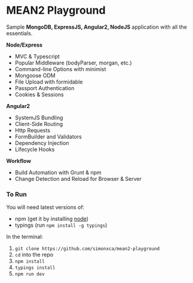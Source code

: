 # MEAN2 Playground
Sample **MongoDB, ExpressJS, Angular2, NodeJS** application
with all the essentials.

**Node/Express**
- MVC & Typescript
- Popular Middleware (bodyParser, morgan, etc.)
- Command-line Options with minimist
- Mongoose ODM
- File Upload with formidable
- Passport Authentication
- Cookies & Sessions

**Angular2**
- SystemJS Bundling
- Client-Side Routing
- Http Requests
- FormBuilder and Validators
- Dependency Injection
- Lifecycle Hooks

**Workflow**
- Build Automation with Grunt & npm
- Change Detection and Reload for Browser & Server

### To Run
You will need latest versions of:

- npm (get it by installing [node](https://nodejs.org/en/download/))
- typings (run `npm install -g typings`)

In the terminal:

1. `git clone https://github.com/simonxca/mean2-playground`
2. `cd` into the repo
3. `npm install`
4. `typings install`
5. `npm run dev`
